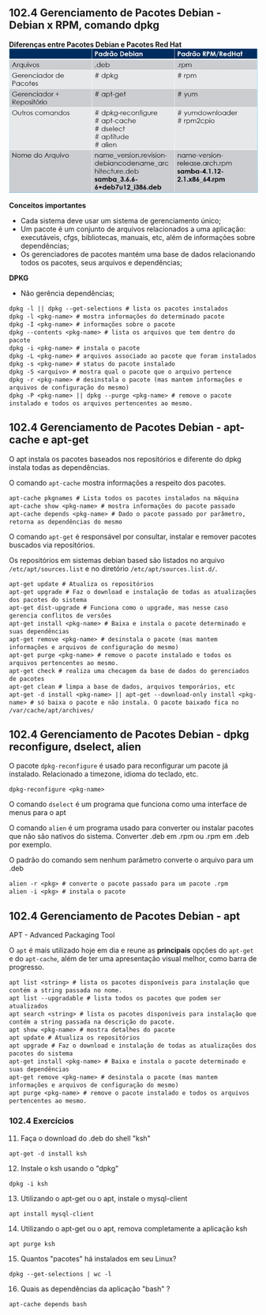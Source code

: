 ## 102.4 Gerenciamento de Pacotes Debian - Debian x RPM, comando dpkg

**Diferenças entre Pacotes Debian e Pacotes Red Hat**
![pkg](../../imagens/pkg.png)

**Conceitos importantes**
* Cada sistema deve usar um sistema de gerenciamento único;
* Um pacote é um conjunto de arquivos relacionados a uma aplicação: executáveis, cfgs, bibliotecas, manuais, etc, além de informações sobre dependências;
* Os gerenciadores de pacotes mantém uma base de dados relacionando todos os pacotes, seus arquivos e dependências;

**DPKG**

* Não gerência dependências;

```shell
dpkg -l || dpkg --get-selections # lista os pacotes instalados
dpkg -l <pkg-name> # mostra informações do determinado pacote 
dpkg -I <pkg-name> # informações sobre o pacote
dpkg --contents <pkg-name> # lista os arquivos que tem dentro do pacote
dpkg -i <pkg-name> # instala o pacote
dpkg -L <pkg-name> # arquivos associado ao pacote que foram instalados
dpkg -s <pkg-name> # status do pacote instalado
dpkg -S <arquivo> # mostra qual o pacote que o arquivo pertence
dpkg -r <pkg-name> # desinstala o pacote (mas mantem informações e arquivos de configuração do mesmo)
dpkg -P <pkg-name> || dpkg --purge <pkg-name> # remove o pacote instalado e todos os arquivos pertencentes ao mesmo.
```

## 102.4 Gerenciamento de Pacotes Debian - apt-cache e apt-get

O apt instala os pacotes baseados nos repositórios e diferente do dpkg instala todas as dependências.

O comando `apt-cache` mostra informações a respeito dos pacotes.

```shell
apt-cache pkgnames # Lista todos os pacotes instalados na máquina
apt-cache show <pkg-name> # mostra informações do pacote passado
apt-cache depends <pkg-name> # Dado o pacote passado por parâmetro, retorna as dependências do mesmo
```

O comando `apt-get` é responsável por consultar, instalar e remover pacotes buscados via repositórios.

Os repositórios em sistemas debian based são listados no arquivo `/etc/apt/sources.list` e no diretório `/etc/apt/sources.list.d/`.

```shell
apt-get update # Atualiza os repositórios
apt-get upgrade # Faz o download e instalação de todas as atualizações dos pacotes do sistema
apt-get dist-upgrade # Funciona como o upgrade, mas nesse caso gerencia conflitos de versões
apt-get install <pkg-name> # Baixa e instala o pacote determinado e suas dependências
apt-get remove <pkg-name> # desinstala o pacote (mas mantem informações e arquivos de configuração do mesmo)
apt-get purge <pkg-name> # remove o pacote instalado e todos os arquivos pertencentes ao mesmo.
apt-get check # realiza uma checagem da base de dados do gerenciados de pacotes
apt-get clean # limpa a base de dados, arquivos temporários, etc
apt-get -d install <pkg-name> || apt-get --download-only install <pkg-name> # só baixa o pacote e não instala. O pacote baixado fica no /var/cache/apt/archives/
```

## 102.4 Gerenciamento de Pacotes Debian - dpkg reconfigure, dselect, alien

O pacote `dpkg-reconfigure` é usado para reconfigurar um pacote já instalado.  Relacionado a timezone, idioma do teclado, etc.

```shell
dpkg-reconfigure <pkg-name>
```

O comando `dselect` é um programa que funciona como uma interface de menus para o apt

O comando `alien` é um programa usado para converter ou instalar pacotes que não são nativos do sistema. Converter .deb em .rpm ou .rpm em .deb por exemplo.

O padrão do comando sem nenhum parâmetro converte o arquivo para um .deb

```shell
alien -r <pkg> # converte o pacote passado para um pacote .rpm
alien -i <pkg> # instala o pacote 
```

## 102.4 Gerenciamento de Pacotes Debian - apt

APT - Advanced Packaging Tool

O `apt` é mais utilizado hoje em dia e reune as **principais** opções do `apt-get` e do `apt-cache`, além de ter uma apresentação visual melhor, como barra de progresso.

```shell
apt list <string> # lista os pacotes disponíveis para instalação que contém a string passada no nome.
apt list --upgradable # lista todos os pacotes que podem ser atualizados
apt search <string> # lista os pacotes disponíveis para instalação que contém a string passada na descrição do pacote.
apt show <pkg-name> # mostra detalhes do pacote
apt update # Atualiza os repositórios
apt upgrade # Faz o download e instalação de todas as atualizações dos pacotes do sistema
apt-get install <pkg-name> # Baixa e instala o pacote determinado e suas dependências
apt-get remove <pkg-name> # desinstala o pacote (mas mantem informações e arquivos de configuração do mesmo)
apt purge <pkg-name> # remove o pacote instalado e todos os arquivos pertencentes ao mesmo.
```

### 102.4 Exercícios

11. Faça o download do .deb do shell "ksh"

```shell
apt-get -d install ksh
```

12. Instale o ksh usando o "dpkg"

```shell
dpkg -i ksh
```

13. Utilizando o apt-get ou o apt, instale o mysql-client

```shell
apt install mysql-client
```

14. Utilizando o apt-get ou o apt, remova completamente a aplicação ksh

```shell
apt purge ksh
```

15. Quantos "pacotes" há instalados em seu Linux?

```shell
dpkg --get-selections | wc -l
```

16. Quais as dependências da aplicação "bash" ?

```shell
apt-cache depends bash
```